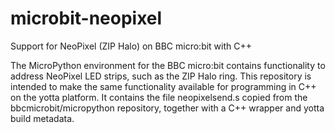 # microbit-neopixel
Support for NeoPixel (ZIP Halo) on BBC micro:bit with C++

The MicroPython environment for the BBC micro:bit contains functionality to address NeoPixel LED strips, such as
the ZIP Halo ring. This repository is intended to make the same functionality available for programming in C++
on the yotta platform. It contains the file neopixelsend.s copied from the bbcmicrobit/micropython repository,
together with a C++ wrapper and yotta build metadata.
